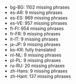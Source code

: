 - bg-BG: 1102 missing phrases
- es-AR: 9 missing phrases
- es-ES: 969 missing phrases
- es-VE: 957 missing phrases
- fi-FI: 954 missing phrases
- fr-FR: 9 missing phrases
- it-IT: 9 missing phrases
- ja-JP: 9 missing phrases
- ko-KR: fully translated
- nl-NL: 9 missing phrases
- pl-PL: 9 missing phrases
- ru-RU: 20 missing phrases
- zh-Hans: 9 missing phrases
- zh-Hant: 137 missing phrases
